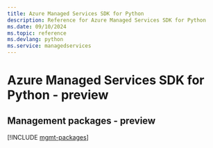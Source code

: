 ```yaml
---
title: Azure Managed Services SDK for Python
description: Reference for Azure Managed Services SDK for Python
ms.date: 09/10/2024
ms.topic: reference
ms.devlang: python
ms.service: managedservices
---
```

# Azure Managed Services SDK for Python - preview

## Management packages - preview
[!INCLUDE [mgmt-packages](managed-services-mgmt-index.md)]